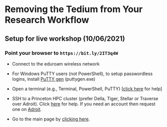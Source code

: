 # Removing the Tedium from Your Research Workflow

## Setup for live workshop (10/06/2021)

### Point your browser to `https://bit.ly/2IT3q4W`

+ Connect to the eduroam wireless network

+ For Windows PuTTY users (not PowerShell), to setup passwordless logins, install <a href="https://www.chiark.greenend.org.uk/~sgtatham/putty/latest.html" target="_blank">PuTTY gen</a> (puttygen.exe)

+ Open a terminal (e.g., Terminal, PowerShell, PuTTY) [<a href="https://researchcomputing.princeton.edu/education/training/hardware-and-software-requirements-picscie-workshops" target="_blank">click here</a> for help]

+ SSH to a Princeton HPC cluster (prefer Della, Tiger, Stellar or Traverse over Adroit). Click [here](https://researchcomputing.princeton.edu/faq/why-cant-i-login-to-a-clu) for help. If you need an account then request one on [Adroit](https://forms.rc.princeton.edu/registration/?q=adroit).

+ Go to the main page by [clicking here](https://github.com/PrincetonUniversity/removing_tedium).
